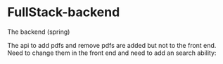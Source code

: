 # FullStack-backend
 The backend (spring)


 The api to add pdfs and remove pdfs are added but not to the front end.
 Need to change them in the front end and need to add an search ability:
